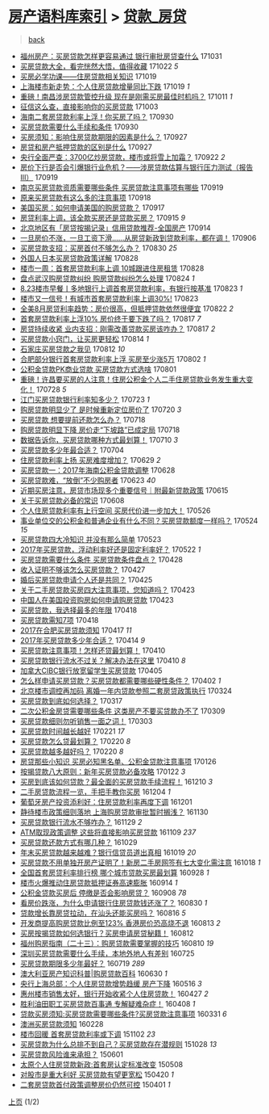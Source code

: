 [房产语料库索引](../../README.md)  > [贷款_房贷](贷款_房贷.md)
====
> [back](../README.md)

- [福州房产：买房贷款怎样更容易通过 银行审批房贷查什么](http://jkwz.applinzi.com/ittc/7030602237607412752.html#%E7%A6%8F%E5%B7%9E%E6%88%BF%E4%BA%A7%EF%BC%9A%E4%B9%B0%E6%88%BF%E8%B4%B7%E6%AC%BE%E6%80%8E%E6%A0%B7%E6%9B%B4%E5%AE%B9%E6%98%93%E9%80%9A%E8%BF%87+%E9%93%B6%E8%A1%8C%E5%AE%A1%E6%89%B9%E6%88%BF%E8%B4%B7%E6%9F%A5%E4%BB%80%E4%B9%88) 171031  
- [买房贷款大全，看完恍然大悟，值得收藏](http://jkwz.applinzi.com/ittc/7027413972012237841.html#%E4%B9%B0%E6%88%BF%E8%B4%B7%E6%AC%BE%E5%A4%A7%E5%85%A8%EF%BC%8C%E7%9C%8B%E5%AE%8C%E6%81%8D%E7%84%B6%E5%A4%A7%E6%82%9F%EF%BC%8C%E5%80%BC%E5%BE%97%E6%94%B6%E8%97%8F) 171022 *5* 
- [买房必学功课——住房贷款相关知识](http://jkwz.applinzi.com/ittc/7026165252553704465.html#%E4%B9%B0%E6%88%BF%E5%BF%85%E5%AD%A6%E5%8A%9F%E8%AF%BE%E2%80%94%E2%80%94%E4%BD%8F%E6%88%BF%E8%B4%B7%E6%AC%BE%E7%9B%B8%E5%85%B3%E7%9F%A5%E8%AF%86) 171019  
- [上海楼市新走势：个人住房贷款增量同比下跌](http://jkwz.applinzi.com/ittc/7026087238046319633.html#%E4%B8%8A%E6%B5%B7%E6%A5%BC%E5%B8%82%E6%96%B0%E8%B5%B0%E5%8A%BF%EF%BC%9A%E4%B8%AA%E4%BA%BA%E4%BD%8F%E6%88%BF%E8%B4%B7%E6%AC%BE%E5%A2%9E%E9%87%8F%E5%90%8C%E6%AF%94%E4%B8%8B%E8%B7%8C) 171019 *1* 
- [重磅！南昌涉房贷款管控升级 现在是刚需买房最佳时机吗？](http://jkwz.applinzi.com/ittc/7023173051762607120.html#%E9%87%8D%E7%A3%85%EF%BC%81%E5%8D%97%E6%98%8C%E6%B6%89%E6%88%BF%E8%B4%B7%E6%AC%BE%E7%AE%A1%E6%8E%A7%E5%8D%87%E7%BA%A7+%E7%8E%B0%E5%9C%A8%E6%98%AF%E5%88%9A%E9%9C%80%E4%B9%B0%E6%88%BF%E6%9C%80%E4%BD%B3%E6%97%B6%E6%9C%BA%E5%90%97%EF%BC%9F) 171011 *1* 
- [征信这么查，直接影响你的买房贷款](http://jkwz.applinzi.com/ittc/7020319706349831184.html#%E5%BE%81%E4%BF%A1%E8%BF%99%E4%B9%88%E6%9F%A5%EF%BC%8C%E7%9B%B4%E6%8E%A5%E5%BD%B1%E5%93%8D%E4%BD%A0%E7%9A%84%E4%B9%B0%E6%88%BF%E8%B4%B7%E6%AC%BE) 171003  
- [海南二套房贷款利率上浮！你买房了吗？](http://jkwz.applinzi.com/ittc/7019213183380882449.html#%E6%B5%B7%E5%8D%97%E4%BA%8C%E5%A5%97%E6%88%BF%E8%B4%B7%E6%AC%BE%E5%88%A9%E7%8E%87%E4%B8%8A%E6%B5%AE%EF%BC%81%E4%BD%A0%E4%B9%B0%E6%88%BF%E4%BA%86%E5%90%97%EF%BC%9F) 170930  
- [买房贷款需要什么手续和条件](http://jkwz.applinzi.com/ittc/7019039359012176913.html#%E4%B9%B0%E6%88%BF%E8%B4%B7%E6%AC%BE%E9%9C%80%E8%A6%81%E4%BB%80%E4%B9%88%E6%89%8B%E7%BB%AD%E5%92%8C%E6%9D%A1%E4%BB%B6) 170930  
- [买房须知：影响住房贷款期限的因素是什么？](http://jkwz.applinzi.com/ittc/7017949034243949585.html#%E4%B9%B0%E6%88%BF%E9%A1%BB%E7%9F%A5%EF%BC%9A%E5%BD%B1%E5%93%8D%E4%BD%8F%E6%88%BF%E8%B4%B7%E6%AC%BE%E6%9C%9F%E9%99%90%E7%9A%84%E5%9B%A0%E7%B4%A0%E6%98%AF%E4%BB%80%E4%B9%88%EF%BC%9F) 170927  
- [房贷和房产抵押贷款的区别是什么](http://jkwz.applinzi.com/ittc/7017943478473065488.html#%E6%88%BF%E8%B4%B7%E5%92%8C%E6%88%BF%E4%BA%A7%E6%8A%B5%E6%8A%BC%E8%B4%B7%E6%AC%BE%E7%9A%84%E5%8C%BA%E5%88%AB%E6%98%AF%E4%BB%80%E4%B9%88) 170927  
- [央行全面严查：3700亿炒房贷款，楼市或将雪上加霜？](http://jkwz.applinzi.com/ittc/7016081625891472401.html#%E5%A4%AE%E8%A1%8C%E5%85%A8%E9%9D%A2%E4%B8%A5%E6%9F%A5%EF%BC%9A3700%E4%BA%BF%E7%82%92%E6%88%BF%E8%B4%B7%E6%AC%BE%EF%BC%8C%E6%A5%BC%E5%B8%82%E6%88%96%E5%B0%86%E9%9B%AA%E4%B8%8A%E5%8A%A0%E9%9C%9C%EF%BC%9F) 170922 *2* 
- [房价下行是否会引爆银行业危机？——涉房贷款估算与银行压力测试（报告III）](http://jkwz.applinzi.com/ittc/7015104263313949712.html#%E6%88%BF%E4%BB%B7%E4%B8%8B%E8%A1%8C%E6%98%AF%E5%90%A6%E4%BC%9A%E5%BC%95%E7%88%86%E9%93%B6%E8%A1%8C%E4%B8%9A%E5%8D%B1%E6%9C%BA%EF%BC%9F%E2%80%94%E2%80%94%E6%B6%89%E6%88%BF%E8%B4%B7%E6%AC%BE%E4%BC%B0%E7%AE%97%E4%B8%8E%E9%93%B6%E8%A1%8C%E5%8E%8B%E5%8A%9B%E6%B5%8B%E8%AF%95%EF%BC%88%E6%8A%A5%E5%91%8AIII%EF%BC%89) 170919  
- [南京买房贷款资质需要哪些条件 买房贷款注意事项有哪些](http://jkwz.applinzi.com/ittc/7015045118133011472.html#%E5%8D%97%E4%BA%AC%E4%B9%B0%E6%88%BF%E8%B4%B7%E6%AC%BE%E8%B5%84%E8%B4%A8%E9%9C%80%E8%A6%81%E5%93%AA%E4%BA%9B%E6%9D%A1%E4%BB%B6+%E4%B9%B0%E6%88%BF%E8%B4%B7%E6%AC%BE%E6%B3%A8%E6%84%8F%E4%BA%8B%E9%A1%B9%E6%9C%89%E5%93%AA%E4%BA%9B) 170919  
- [原来买房贷款有这么多的注意事项](http://jkwz.applinzi.com/ittc/7014790704767960081.html#%E5%8E%9F%E6%9D%A5%E4%B9%B0%E6%88%BF%E8%B4%B7%E6%AC%BE%E6%9C%89%E8%BF%99%E4%B9%88%E5%A4%9A%E7%9A%84%E6%B3%A8%E6%84%8F%E4%BA%8B%E9%A1%B9) 170918  
- [美国买房：如何申请美国的购房贷款？](http://jkwz.applinzi.com/ittc/7014233059128509456.html#%E7%BE%8E%E5%9B%BD%E4%B9%B0%E6%88%BF%EF%BC%9A%E5%A6%82%E4%BD%95%E7%94%B3%E8%AF%B7%E7%BE%8E%E5%9B%BD%E7%9A%84%E8%B4%AD%E6%88%BF%E8%B4%B7%E6%AC%BE%EF%BC%9F) 170917  
- [房贷利率上调，该全款买房还是贷款买房？](http://jkwz.applinzi.com/ittc/7013470789280728080.html#%E6%88%BF%E8%B4%B7%E5%88%A9%E7%8E%87%E4%B8%8A%E8%B0%83%EF%BC%8C%E8%AF%A5%E5%85%A8%E6%AC%BE%E4%B9%B0%E6%88%BF%E8%BF%98%E6%98%AF%E8%B4%B7%E6%AC%BE%E4%B9%B0%E6%88%BF%EF%BC%9F) 170915 *9* 
- [北京地区有「房贷按揭记录」信用贷款推荐-全国房产](http://jkwz.applinzi.com/ittc/7013099057638278161.html#%E5%8C%97%E4%BA%AC%E5%9C%B0%E5%8C%BA%E6%9C%89%E3%80%8C%E6%88%BF%E8%B4%B7%E6%8C%89%E6%8F%AD%E8%AE%B0%E5%BD%95%E3%80%8D%E4%BF%A1%E7%94%A8%E8%B4%B7%E6%AC%BE%E6%8E%A8%E8%8D%90-%E5%85%A8%E5%9B%BD%E6%88%BF%E4%BA%A7) 170914  
- [一旦房价不涨，一旦工资下滑……从房贷新政到贷款利率，都在调！](http://jkwz.applinzi.com/ittc/7010341182637605904.html#%E4%B8%80%E6%97%A6%E6%88%BF%E4%BB%B7%E4%B8%8D%E6%B6%A8%EF%BC%8C%E4%B8%80%E6%97%A6%E5%B7%A5%E8%B5%84%E4%B8%8B%E6%BB%91%E2%80%A6%E2%80%A6%E4%BB%8E%E6%88%BF%E8%B4%B7%E6%96%B0%E6%94%BF%E5%88%B0%E8%B4%B7%E6%AC%BE%E5%88%A9%E7%8E%87%EF%BC%8C%E9%83%BD%E5%9C%A8%E8%B0%83%EF%BC%81) 170906  
- [买房贷款支招：买房首付不够怎么办？](http://jkwz.applinzi.com/ittc/7007561068103336976.html#%E4%B9%B0%E6%88%BF%E8%B4%B7%E6%AC%BE%E6%94%AF%E6%8B%9B%EF%BC%9A%E4%B9%B0%E6%88%BF%E9%A6%96%E4%BB%98%E4%B8%8D%E5%A4%9F%E6%80%8E%E4%B9%88%E5%8A%9E%EF%BC%9F) 170830 *25* 
- [外国人日本买房贷款政策详解](http://jkwz.applinzi.com/ittc/7006843178853073937.html#%E5%A4%96%E5%9B%BD%E4%BA%BA%E6%97%A5%E6%9C%AC%E4%B9%B0%E6%88%BF%E8%B4%B7%E6%AC%BE%E6%94%BF%E7%AD%96%E8%AF%A6%E8%A7%A3) 170828  
- [楼市一周：首套房贷款利率上调 10城跟进住房租赁](http://jkwz.applinzi.com/ittc/7006791008963281937.html#%E6%A5%BC%E5%B8%82%E4%B8%80%E5%91%A8%EF%BC%9A%E9%A6%96%E5%A5%97%E6%88%BF%E8%B4%B7%E6%AC%BE%E5%88%A9%E7%8E%87%E4%B8%8A%E8%B0%83+10%E5%9F%8E%E8%B7%9F%E8%BF%9B%E4%BD%8F%E6%88%BF%E7%A7%9F%E8%B5%81) 170828  
- [盘点武汉购房贷款纠纷 购房贷款纠纷怎么处理](http://jkwz.applinzi.com/ittc/7005292694195405840.html#%E7%9B%98%E7%82%B9%E6%AD%A6%E6%B1%89%E8%B4%AD%E6%88%BF%E8%B4%B7%E6%AC%BE%E7%BA%A0%E7%BA%B7+%E8%B4%AD%E6%88%BF%E8%B4%B7%E6%AC%BE%E7%BA%A0%E7%BA%B7%E6%80%8E%E4%B9%88%E5%A4%84%E7%90%86) 170824 *1* 
- [8.23楼市早餐丨多地银行上调首套房贷款利率，有银行按基准](http://jkwz.applinzi.com/ittc/7004930253418660881.html#8.23%E6%A5%BC%E5%B8%82%E6%97%A9%E9%A4%90%E4%B8%A8%E5%A4%9A%E5%9C%B0%E9%93%B6%E8%A1%8C%E4%B8%8A%E8%B0%83%E9%A6%96%E5%A5%97%E6%88%BF%E8%B4%B7%E6%AC%BE%E5%88%A9%E7%8E%87%EF%BC%8C%E6%9C%89%E9%93%B6%E8%A1%8C%E6%8C%89%E5%9F%BA%E5%87%86) 170823 *1* 
- [楼市又一信号！有城市首套房贷款利率上调30%!](http://jkwz.applinzi.com/ittc/7004923505035183120.html#%E6%A5%BC%E5%B8%82%E5%8F%88%E4%B8%80%E4%BF%A1%E5%8F%B7%EF%BC%81%E6%9C%89%E5%9F%8E%E5%B8%82%E9%A6%96%E5%A5%97%E6%88%BF%E8%B4%B7%E6%AC%BE%E5%88%A9%E7%8E%87%E4%B8%8A%E8%B0%8330%25%21) 170823  
- [全美8月房贷利率趋势：房价很高，但抵押贷款依然很便宜](http://jkwz.applinzi.com/ittc/7004643743070946320.html#%E5%85%A8%E7%BE%8E8%E6%9C%88%E6%88%BF%E8%B4%B7%E5%88%A9%E7%8E%87%E8%B6%8B%E5%8A%BF%EF%BC%9A%E6%88%BF%E4%BB%B7%E5%BE%88%E9%AB%98%EF%BC%8C%E4%BD%86%E6%8A%B5%E6%8A%BC%E8%B4%B7%E6%AC%BE%E4%BE%9D%E7%84%B6%E5%BE%88%E4%BE%BF%E5%AE%9C) 170822 *2* 
- [首套房贷款利率上浮10% 房价终于要下跌了吗？](http://jkwz.applinzi.com/ittc/7002774078560404496.html#%E9%A6%96%E5%A5%97%E6%88%BF%E8%B4%B7%E6%AC%BE%E5%88%A9%E7%8E%87%E4%B8%8A%E6%B5%AE10%25+%E6%88%BF%E4%BB%B7%E7%BB%88%E4%BA%8E%E8%A6%81%E4%B8%8B%E8%B7%8C%E4%BA%86%E5%90%97%EF%BC%9F) 170817 *7* 
- [房贷持续收紧 业内支招：刚需改善贷款买房该咋办？](http://jkwz.applinzi.com/ittc/7002718482393990161.html#%E6%88%BF%E8%B4%B7%E6%8C%81%E7%BB%AD%E6%94%B6%E7%B4%A7+%E4%B8%9A%E5%86%85%E6%94%AF%E6%8B%9B%EF%BC%9A%E5%88%9A%E9%9C%80%E6%94%B9%E5%96%84%E8%B4%B7%E6%AC%BE%E4%B9%B0%E6%88%BF%E8%AF%A5%E5%92%8B%E5%8A%9E%EF%BC%9F) 170817 *2* 
- [买房贷款小窍门，让买房更轻松](http://jkwz.applinzi.com/ittc/7001588569884591121.html#%E4%B9%B0%E6%88%BF%E8%B4%B7%E6%AC%BE%E5%B0%8F%E7%AA%8D%E9%97%A8%EF%BC%8C%E8%AE%A9%E4%B9%B0%E6%88%BF%E6%9B%B4%E8%BD%BB%E6%9D%BE) 170814 *1* 
- [石家庄买房贷款之我见](http://jkwz.applinzi.com/ittc/7000579756599542801.html#%E7%9F%B3%E5%AE%B6%E5%BA%84%E4%B9%B0%E6%88%BF%E8%B4%B7%E6%AC%BE%E4%B9%8B%E6%88%91%E8%A7%81) 170812 *10* 
- [合肥部分银行首套房贷款利率上浮 买房至少涨5万](http://jkwz.applinzi.com/ittc/6997135180488508433.html#%E5%90%88%E8%82%A5%E9%83%A8%E5%88%86%E9%93%B6%E8%A1%8C%E9%A6%96%E5%A5%97%E6%88%BF%E8%B4%B7%E6%AC%BE%E5%88%A9%E7%8E%87%E4%B8%8A%E6%B5%AE+%E4%B9%B0%E6%88%BF%E8%87%B3%E5%B0%91%E6%B6%A85%E4%B8%87) 170802 *1* 
- [公积金贷款PK商业贷款 买房贷款方式选啥](http://jkwz.applinzi.com/ittc/6996793533338747920.html#%E5%85%AC%E7%A7%AF%E9%87%91%E8%B4%B7%E6%AC%BEPK%E5%95%86%E4%B8%9A%E8%B4%B7%E6%AC%BE+%E4%B9%B0%E6%88%BF%E8%B4%B7%E6%AC%BE%E6%96%B9%E5%BC%8F%E9%80%89%E5%95%A5) 170801  
- [重磅！许昌要买房的人注意！住房公积金个人二手住房贷款业务发生重大变化！](http://jkwz.applinzi.com/ittc/6995406803255690256.html#%E9%87%8D%E7%A3%85%EF%BC%81%E8%AE%B8%E6%98%8C%E8%A6%81%E4%B9%B0%E6%88%BF%E7%9A%84%E4%BA%BA%E6%B3%A8%E6%84%8F%EF%BC%81%E4%BD%8F%E6%88%BF%E5%85%AC%E7%A7%AF%E9%87%91%E4%B8%AA%E4%BA%BA%E4%BA%8C%E6%89%8B%E4%BD%8F%E6%88%BF%E8%B4%B7%E6%AC%BE%E4%B8%9A%E5%8A%A1%E5%8F%91%E7%94%9F%E9%87%8D%E5%A4%A7%E5%8F%98%E5%8C%96%EF%BC%81) 170728 *5* 
- [江门买房贷款银行利率知多少？](http://jkwz.applinzi.com/ittc/6993284313955959825.html#%E6%B1%9F%E9%97%A8%E4%B9%B0%E6%88%BF%E8%B4%B7%E6%AC%BE%E9%93%B6%E8%A1%8C%E5%88%A9%E7%8E%87%E7%9F%A5%E5%A4%9A%E5%B0%91%EF%BC%9F) 170723 *1* 
- [购房贷款明显少了 是时候重新定位房价了](http://jkwz.applinzi.com/ittc/6992318789830837264.html#%E8%B4%AD%E6%88%BF%E8%B4%B7%E6%AC%BE%E6%98%8E%E6%98%BE%E5%B0%91%E4%BA%86+%E6%98%AF%E6%97%B6%E5%80%99%E9%87%8D%E6%96%B0%E5%AE%9A%E4%BD%8D%E6%88%BF%E4%BB%B7%E4%BA%86) 170720 *3* 
- [买房贷款 想要提前还款怎么办？](http://jkwz.applinzi.com/ittc/6991645765246911504.html#%E4%B9%B0%E6%88%BF%E8%B4%B7%E6%AC%BE+%E6%83%B3%E8%A6%81%E6%8F%90%E5%89%8D%E8%BF%98%E6%AC%BE%E6%80%8E%E4%B9%88%E5%8A%9E%EF%BC%9F) 170718  
- [购房贷款明显下降 房价走“下坡路”已成定局](http://jkwz.applinzi.com/ittc/6991560765780526097.html#%E8%B4%AD%E6%88%BF%E8%B4%B7%E6%AC%BE%E6%98%8E%E6%98%BE%E4%B8%8B%E9%99%8D+%E6%88%BF%E4%BB%B7%E8%B5%B0%E2%80%9C%E4%B8%8B%E5%9D%A1%E8%B7%AF%E2%80%9D%E5%B7%B2%E6%88%90%E5%AE%9A%E5%B1%80) 170718  
- [数据告诉你，买房贷款哪种方式最划算！](http://jkwz.applinzi.com/ittc/6988724677491819525.html#%E6%95%B0%E6%8D%AE%E5%91%8A%E8%AF%89%E4%BD%A0%EF%BC%8C%E4%B9%B0%E6%88%BF%E8%B4%B7%E6%AC%BE%E5%93%AA%E7%A7%8D%E6%96%B9%E5%BC%8F%E6%9C%80%E5%88%92%E7%AE%97%EF%BC%81) 170710 *3* 
- [买房贷款多少年最合适？](http://jkwz.applinzi.com/ittc/6986226058897392644.html#%E4%B9%B0%E6%88%BF%E8%B4%B7%E6%AC%BE%E5%A4%9A%E5%B0%91%E5%B9%B4%E6%9C%80%E5%90%88%E9%80%82%EF%BC%9F) 170704  
- [住房贷款利率上扬 买房难度增加？](http://jkwz.applinzi.com/ittc/6984550692675912709.html#%E4%BD%8F%E6%88%BF%E8%B4%B7%E6%AC%BE%E5%88%A9%E7%8E%87%E4%B8%8A%E6%89%AC+%E4%B9%B0%E6%88%BF%E9%9A%BE%E5%BA%A6%E5%A2%9E%E5%8A%A0%EF%BC%9F) 170629 *2* 
- [买房贷款一：2017年海南公积金贷款调整](http://jkwz.applinzi.com/ittc/6984252789851948037.html#%E4%B9%B0%E6%88%BF%E8%B4%B7%E6%AC%BE%E4%B8%80%EF%BC%9A2017%E5%B9%B4%E6%B5%B7%E5%8D%97%E5%85%AC%E7%A7%AF%E9%87%91%E8%B4%B7%E6%AC%BE%E8%B0%83%E6%95%B4) 170628  
- [买房贷款难，“放倒”不少购房者](http://jkwz.applinzi.com/ittc/6982380100329669636.html#%E4%B9%B0%E6%88%BF%E8%B4%B7%E6%AC%BE%E9%9A%BE%EF%BC%8C%E2%80%9C%E6%94%BE%E5%80%92%E2%80%9D%E4%B8%8D%E5%B0%91%E8%B4%AD%E6%88%BF%E8%80%85) 170623 *40* 
- [近期买房注意，房贷市场现多个重要信号｜附最新贷款政策](http://jkwz.applinzi.com/ittc/6979386512616457220.html#%E8%BF%91%E6%9C%9F%E4%B9%B0%E6%88%BF%E6%B3%A8%E6%84%8F%EF%BC%8C%E6%88%BF%E8%B4%B7%E5%B8%82%E5%9C%BA%E7%8E%B0%E5%A4%9A%E4%B8%AA%E9%87%8D%E8%A6%81%E4%BF%A1%E5%8F%B7%EF%BD%9C%E9%99%84%E6%9C%80%E6%96%B0%E8%B4%B7%E6%AC%BE%E6%94%BF%E7%AD%96) 170615  
- [关于买房贷款必备的常识](http://jkwz.applinzi.com/ittc/6976850830492697605.html#%E5%85%B3%E4%BA%8E%E4%B9%B0%E6%88%BF%E8%B4%B7%E6%AC%BE%E5%BF%85%E5%A4%87%E7%9A%84%E5%B8%B8%E8%AF%86) 170608  
- [个人住房贷款利率有上行空间 买房代价进一步加大！](http://jkwz.applinzi.com/ittc/6971922675889865732.html#%E4%B8%AA%E4%BA%BA%E4%BD%8F%E6%88%BF%E8%B4%B7%E6%AC%BE%E5%88%A9%E7%8E%87%E6%9C%89%E4%B8%8A%E8%A1%8C%E7%A9%BA%E9%97%B4+%E4%B9%B0%E6%88%BF%E4%BB%A3%E4%BB%B7%E8%BF%9B%E4%B8%80%E6%AD%A5%E5%8A%A0%E5%A4%A7%EF%BC%81) 170526  
- [事业单位交的公积金和普通企业有什么不同？买房贷款额度一样吗？](http://jkwz.applinzi.com/ittc/6971246705755292676.html#%E4%BA%8B%E4%B8%9A%E5%8D%95%E4%BD%8D%E4%BA%A4%E7%9A%84%E5%85%AC%E7%A7%AF%E9%87%91%E5%92%8C%E6%99%AE%E9%80%9A%E4%BC%81%E4%B8%9A%E6%9C%89%E4%BB%80%E4%B9%88%E4%B8%8D%E5%90%8C%EF%BC%9F%E4%B9%B0%E6%88%BF%E8%B4%B7%E6%AC%BE%E9%A2%9D%E5%BA%A6%E4%B8%80%E6%A0%B7%E5%90%97%EF%BC%9F) 170524 *15* 
- [买房贷款四大冷知识 并没有那么简单](http://jkwz.applinzi.com/ittc/6970849710368621573.html#%E4%B9%B0%E6%88%BF%E8%B4%B7%E6%AC%BE%E5%9B%9B%E5%A4%A7%E5%86%B7%E7%9F%A5%E8%AF%86+%E5%B9%B6%E6%B2%A1%E6%9C%89%E9%82%A3%E4%B9%88%E7%AE%80%E5%8D%95) 170523  
- [2017年买房贷款，浮动利率好还是固定利率好？](http://jkwz.applinzi.com/ittc/6970419844959699972.html#2017%E5%B9%B4%E4%B9%B0%E6%88%BF%E8%B4%B7%E6%AC%BE%EF%BC%8C%E6%B5%AE%E5%8A%A8%E5%88%A9%E7%8E%87%E5%A5%BD%E8%BF%98%E6%98%AF%E5%9B%BA%E5%AE%9A%E5%88%A9%E7%8E%87%E5%A5%BD%EF%BC%9F) 170522 *1* 
- [买房贷款需要什么条件 买房贷款条件盘点？](http://jkwz.applinzi.com/ittc/6961599993134711812.html#%E4%B9%B0%E6%88%BF%E8%B4%B7%E6%AC%BE%E9%9C%80%E8%A6%81%E4%BB%80%E4%B9%88%E6%9D%A1%E4%BB%B6+%E4%B9%B0%E6%88%BF%E8%B4%B7%E6%AC%BE%E6%9D%A1%E4%BB%B6%E7%9B%98%E7%82%B9%EF%BC%9F) 170428  
- [收入证明不够该怎么买房贷款？](http://jkwz.applinzi.com/ittc/6961233454313243652.html#%E6%94%B6%E5%85%A5%E8%AF%81%E6%98%8E%E4%B8%8D%E5%A4%9F%E8%AF%A5%E6%80%8E%E4%B9%88%E4%B9%B0%E6%88%BF%E8%B4%B7%E6%AC%BE%EF%BC%9F) 170427  
- [婚后买房贷款申请个人还是共同？](http://jkwz.applinzi.com/ittc/6960509284155655172.html#%E5%A9%9A%E5%90%8E%E4%B9%B0%E6%88%BF%E8%B4%B7%E6%AC%BE%E7%94%B3%E8%AF%B7%E4%B8%AA%E4%BA%BA%E8%BF%98%E6%98%AF%E5%85%B1%E5%90%8C%EF%BC%9F) 170425  
- [关于二手房贷款买房四大注意事项，您知道吗？](http://jkwz.applinzi.com/ittc/6959117850122912773.html#%E5%85%B3%E4%BA%8E%E4%BA%8C%E6%89%8B%E6%88%BF%E8%B4%B7%E6%AC%BE%E4%B9%B0%E6%88%BF%E5%9B%9B%E5%A4%A7%E6%B3%A8%E6%84%8F%E4%BA%8B%E9%A1%B9%EF%BC%8C%E6%82%A8%E7%9F%A5%E9%81%93%E5%90%97%EF%BC%9F) 170423  
- [中国人在美国投资购房如何申请购房贷款](http://jkwz.applinzi.com/ittc/6959596730021577733.html#%E4%B8%AD%E5%9B%BD%E4%BA%BA%E5%9C%A8%E7%BE%8E%E5%9B%BD%E6%8A%95%E8%B5%84%E8%B4%AD%E6%88%BF%E5%A6%82%E4%BD%95%E7%94%B3%E8%AF%B7%E8%B4%AD%E6%88%BF%E8%B4%B7%E6%AC%BE) 170423  
- [买房贷款，我选择最多的年限](http://jkwz.applinzi.com/ittc/6957980768801391621.html#%E4%B9%B0%E6%88%BF%E8%B4%B7%E6%AC%BE%EF%BC%8C%E6%88%91%E9%80%89%E6%8B%A9%E6%9C%80%E5%A4%9A%E7%9A%84%E5%B9%B4%E9%99%90) 170418  
- [买房贷款需知7项](http://jkwz.applinzi.com/ittc/6957803252694385669.html#%E4%B9%B0%E6%88%BF%E8%B4%B7%E6%AC%BE%E9%9C%80%E7%9F%A57%E9%A1%B9) 170418  
- [2017在合肥买房贷款须知](http://jkwz.applinzi.com/ittc/6957512193422656517.html#2017%E5%9C%A8%E5%90%88%E8%82%A5%E4%B9%B0%E6%88%BF%E8%B4%B7%E6%AC%BE%E9%A1%BB%E7%9F%A5) 170417 *11* 
- [2017年买房贷款多少年合适？](http://jkwz.applinzi.com/ittc/6956452376620827652.html#2017%E5%B9%B4%E4%B9%B0%E6%88%BF%E8%B4%B7%E6%AC%BE%E5%A4%9A%E5%B0%91%E5%B9%B4%E5%90%88%E9%80%82%EF%BC%9F) 170414 *9* 
- [买房贷款注意事项！怎样还贷最划算！](http://jkwz.applinzi.com/ittc/6954945575475741701.html#%E4%B9%B0%E6%88%BF%E8%B4%B7%E6%AC%BE%E6%B3%A8%E6%84%8F%E4%BA%8B%E9%A1%B9%EF%BC%81%E6%80%8E%E6%A0%B7%E8%BF%98%E8%B4%B7%E6%9C%80%E5%88%92%E7%AE%97%EF%BC%81) 170410  
- [买房贷款银行流水不过关？解决办法在这里](http://jkwz.applinzi.com/ittc/6954843259250672644.html#%E4%B9%B0%E6%88%BF%E8%B4%B7%E6%AC%BE%E9%93%B6%E8%A1%8C%E6%B5%81%E6%B0%B4%E4%B8%8D%E8%BF%87%E5%85%B3%EF%BC%9F%E8%A7%A3%E5%86%B3%E5%8A%9E%E6%B3%95%E5%9C%A8%E8%BF%99%E9%87%8C) 170410 *8* 
- [加拿大CIBC银行放宽留学生买房贷款](http://jkwz.applinzi.com/ittc/6952906071776691205.html#%E5%8A%A0%E6%8B%BF%E5%A4%A7CIBC%E9%93%B6%E8%A1%8C%E6%94%BE%E5%AE%BD%E7%95%99%E5%AD%A6%E7%94%9F%E4%B9%B0%E6%88%BF%E8%B4%B7%E6%AC%BE) 170405  
- [怎么样申请买房贷款？买房贷款都需要哪些硬性条件？](http://jkwz.applinzi.com/ittc/6952012708835755012.html#%E6%80%8E%E4%B9%88%E6%A0%B7%E7%94%B3%E8%AF%B7%E4%B9%B0%E6%88%BF%E8%B4%B7%E6%AC%BE%EF%BC%9F%E4%B9%B0%E6%88%BF%E8%B4%B7%E6%AC%BE%E9%83%BD%E9%9C%80%E8%A6%81%E5%93%AA%E4%BA%9B%E7%A1%AC%E6%80%A7%E6%9D%A1%E4%BB%B6%EF%BC%9F) 170402 *1* 
- [北京楼市调控再加码 离婚一年内贷款参照二套房贷政策执行](http://jkwz.applinzi.com/ittc/6948524605827449860.html#%E5%8C%97%E4%BA%AC%E6%A5%BC%E5%B8%82%E8%B0%83%E6%8E%A7%E5%86%8D%E5%8A%A0%E7%A0%81+%E7%A6%BB%E5%A9%9A%E4%B8%80%E5%B9%B4%E5%86%85%E8%B4%B7%E6%AC%BE%E5%8F%82%E7%85%A7%E4%BA%8C%E5%A5%97%E6%88%BF%E8%B4%B7%E6%94%BF%E7%AD%96%E6%89%A7%E8%A1%8C) 170324  
- [买房贷款到底如何选择？](http://jkwz.applinzi.com/ittc/6945921620861518852.html#%E4%B9%B0%E6%88%BF%E8%B4%B7%E6%AC%BE%E5%88%B0%E5%BA%95%E5%A6%82%E4%BD%95%E9%80%89%E6%8B%A9%EF%BC%9F) 170317  
- [二次公积金房贷需要哪些条件 这类房产不要买贷款办不了](http://jkwz.applinzi.com/ittc/6943075885505840132.html#%E4%BA%8C%E6%AC%A1%E5%85%AC%E7%A7%AF%E9%87%91%E6%88%BF%E8%B4%B7%E9%9C%80%E8%A6%81%E5%93%AA%E4%BA%9B%E6%9D%A1%E4%BB%B6+%E8%BF%99%E7%B1%BB%E6%88%BF%E4%BA%A7%E4%B8%8D%E8%A6%81%E4%B9%B0%E8%B4%B7%E6%AC%BE%E5%8A%9E%E4%B8%8D%E4%BA%86) 170309  
- [买房贷款细则勿听销售一面之词！](http://jkwz.applinzi.com/ittc/6940823052299535365.html#%E4%B9%B0%E6%88%BF%E8%B4%B7%E6%AC%BE%E7%BB%86%E5%88%99%E5%8B%BF%E5%90%AC%E9%94%80%E5%94%AE%E4%B8%80%E9%9D%A2%E4%B9%8B%E8%AF%8D%EF%BC%81) 170303  
- [买房贷款时间越长越好](http://jkwz.applinzi.com/ittc/6937192007939392517.html#%E4%B9%B0%E6%88%BF%E8%B4%B7%E6%AC%BE%E6%97%B6%E9%97%B4%E8%B6%8A%E9%95%BF%E8%B6%8A%E5%A5%BD) 170221 *17* 
- [买房贷款怎么贷最划算？](http://jkwz.applinzi.com/ittc/6936817470521476101.html#%E4%B9%B0%E6%88%BF%E8%B4%B7%E6%AC%BE%E6%80%8E%E4%B9%88%E8%B4%B7%E6%9C%80%E5%88%92%E7%AE%97%EF%BC%9F) 170220 *8* 
- [买房贷款越多越好吗？](http://jkwz.applinzi.com/ittc/6936816165518312453.html#%E4%B9%B0%E6%88%BF%E8%B4%B7%E6%AC%BE%E8%B6%8A%E5%A4%9A%E8%B6%8A%E5%A5%BD%E5%90%97%EF%BC%9F) 170220 *8* 
- [房贷那些小知识 买房必知黑名单、公积金贷款注意事项](http://jkwz.applinzi.com/ittc/6924906848250758148.html#%E6%88%BF%E8%B4%B7%E9%82%A3%E4%BA%9B%E5%B0%8F%E7%9F%A5%E8%AF%86+%E4%B9%B0%E6%88%BF%E5%BF%85%E7%9F%A5%E9%BB%91%E5%90%8D%E5%8D%95%E3%80%81%E5%85%AC%E7%A7%AF%E9%87%91%E8%B4%B7%E6%AC%BE%E6%B3%A8%E6%84%8F%E4%BA%8B%E9%A1%B9) 170126  
- [按揭贷款八大原则：新年买房贷款必备攻略](http://jkwz.applinzi.com/ittc/6925994201828557828.html#%E6%8C%89%E6%8F%AD%E8%B4%B7%E6%AC%BE%E5%85%AB%E5%A4%A7%E5%8E%9F%E5%88%99%EF%BC%9A%E6%96%B0%E5%B9%B4%E4%B9%B0%E6%88%BF%E8%B4%B7%E6%AC%BE%E5%BF%85%E5%A4%87%E6%94%BB%E7%95%A5) 170122 *3* 
- [买房到底该如何贷款？最全面的买房贷款手续流程！](http://jkwz.applinzi.com/ittc/6910042132135281668.html#%E4%B9%B0%E6%88%BF%E5%88%B0%E5%BA%95%E8%AF%A5%E5%A6%82%E4%BD%95%E8%B4%B7%E6%AC%BE%EF%BC%9F%E6%9C%80%E5%85%A8%E9%9D%A2%E7%9A%84%E4%B9%B0%E6%88%BF%E8%B4%B7%E6%AC%BE%E6%89%8B%E7%BB%AD%E6%B5%81%E7%A8%8B%EF%BC%81) 161210 *3* 
- [二手房贷款流程一览，手把手教你买房](http://jkwz.applinzi.com/ittc/6907709030029329412.html#%E4%BA%8C%E6%89%8B%E6%88%BF%E8%B4%B7%E6%AC%BE%E6%B5%81%E7%A8%8B%E4%B8%80%E8%A7%88%EF%BC%8C%E6%89%8B%E6%8A%8A%E6%89%8B%E6%95%99%E4%BD%A0%E4%B9%B0%E6%88%BF) 161204 *1* 
- [葡萄牙房产投资添利好：住房贷款利率再度下调](http://jkwz.applinzi.com/ittc/6906710515161498628.html#%E8%91%A1%E8%90%84%E7%89%99%E6%88%BF%E4%BA%A7%E6%8A%95%E8%B5%84%E6%B7%BB%E5%88%A9%E5%A5%BD%EF%BC%9A%E4%BD%8F%E6%88%BF%E8%B4%B7%E6%AC%BE%E5%88%A9%E7%8E%87%E5%86%8D%E5%BA%A6%E4%B8%8B%E8%B0%83) 161201  
- [静待楼市政策细则落地 上海购房贷款审批暂时搁浅？](http://jkwz.applinzi.com/ittc/6906428055081190405.html#%E9%9D%99%E5%BE%85%E6%A5%BC%E5%B8%82%E6%94%BF%E7%AD%96%E7%BB%86%E5%88%99%E8%90%BD%E5%9C%B0+%E4%B8%8A%E6%B5%B7%E8%B4%AD%E6%88%BF%E8%B4%B7%E6%AC%BE%E5%AE%A1%E6%89%B9%E6%9A%82%E6%97%B6%E6%90%81%E6%B5%85%EF%BC%9F) 161130  
- [买房贷款银行流水不够咋办？](http://jkwz.applinzi.com/ittc/6905935461842682885.html#%E4%B9%B0%E6%88%BF%E8%B4%B7%E6%AC%BE%E9%93%B6%E8%A1%8C%E6%B5%81%E6%B0%B4%E4%B8%8D%E5%A4%9F%E5%92%8B%E5%8A%9E%EF%BC%9F) 161129 *2* 
- [ATM取现政策调整 这些将直接影响买房贷款](http://jkwz.applinzi.com/ittc/6898517603680519173.html#ATM%E5%8F%96%E7%8E%B0%E6%94%BF%E7%AD%96%E8%B0%83%E6%95%B4+%E8%BF%99%E4%BA%9B%E5%B0%86%E7%9B%B4%E6%8E%A5%E5%BD%B1%E5%93%8D%E4%B9%B0%E6%88%BF%E8%B4%B7%E6%AC%BE) 161109 *237* 
- [买房贷款还款方式有哪几种？](http://jkwz.applinzi.com/ittc/6894372141281051653.html#%E4%B9%B0%E6%88%BF%E8%B4%B7%E6%AC%BE%E8%BF%98%E6%AC%BE%E6%96%B9%E5%BC%8F%E6%9C%89%E5%93%AA%E5%87%A0%E7%A7%8D%EF%BC%9F) 161029  
- [年末买房贷款越来越难？银行信贷员道出真相](http://jkwz.applinzi.com/ittc/6890758586677855236.html#%E5%B9%B4%E6%9C%AB%E4%B9%B0%E6%88%BF%E8%B4%B7%E6%AC%BE%E8%B6%8A%E6%9D%A5%E8%B6%8A%E9%9A%BE%EF%BC%9F%E9%93%B6%E8%A1%8C%E4%BF%A1%E8%B4%B7%E5%91%98%E9%81%93%E5%87%BA%E7%9C%9F%E7%9B%B8) 161019 *20* 
- [买房贷款不用单独开房产证明了！新房二手房网签有七大变化需注意](http://jkwz.applinzi.com/ittc/6890239289912198149.html#%E4%B9%B0%E6%88%BF%E8%B4%B7%E6%AC%BE%E4%B8%8D%E7%94%A8%E5%8D%95%E7%8B%AC%E5%BC%80%E6%88%BF%E4%BA%A7%E8%AF%81%E6%98%8E%E4%BA%86%EF%BC%81%E6%96%B0%E6%88%BF%E4%BA%8C%E6%89%8B%E6%88%BF%E7%BD%91%E7%AD%BE%E6%9C%89%E4%B8%83%E5%A4%A7%E5%8F%98%E5%8C%96%E9%9C%80%E6%B3%A8%E6%84%8F) 161018 *1* 
- [全国首套房贷利率排行榜 哪个城市贷款买房最划算](http://jkwz.applinzi.com/ittc/6882987982188971013.html#%E5%85%A8%E5%9B%BD%E9%A6%96%E5%A5%97%E6%88%BF%E8%B4%B7%E5%88%A9%E7%8E%87%E6%8E%92%E8%A1%8C%E6%A6%9C+%E5%93%AA%E4%B8%AA%E5%9F%8E%E5%B8%82%E8%B4%B7%E6%AC%BE%E4%B9%B0%E6%88%BF%E6%9C%80%E5%88%92%E7%AE%97) 160928 *1* 
- [楼市火爆推动住房贷款抵押证券高速膨胀](http://jkwz.applinzi.com/ittc/6877663810671870980.html#%E6%A5%BC%E5%B8%82%E7%81%AB%E7%88%86%E6%8E%A8%E5%8A%A8%E4%BD%8F%E6%88%BF%E8%B4%B7%E6%AC%BE%E6%8A%B5%E6%8A%BC%E8%AF%81%E5%88%B8%E9%AB%98%E9%80%9F%E8%86%A8%E8%83%80) 160914 *1* 
- [公积金贷款买房后 停缴是否会影响房贷？](http://jkwz.applinzi.com/ittc/6875422929675879429.html#%E5%85%AC%E7%A7%AF%E9%87%91%E8%B4%B7%E6%AC%BE%E4%B9%B0%E6%88%BF%E5%90%8E+%E5%81%9C%E7%BC%B4%E6%98%AF%E5%90%A6%E4%BC%9A%E5%BD%B1%E5%93%8D%E6%88%BF%E8%B4%B7%EF%BC%9F) 160908 *78* 
- [看房价跌涨，为什么申请银行住房贷款钱还涨了？](http://jkwz.applinzi.com/ittc/6872098277935301636.html#%E7%9C%8B%E6%88%BF%E4%BB%B7%E8%B7%8C%E6%B6%A8%EF%BC%8C%E4%B8%BA%E4%BB%80%E4%B9%88%E7%94%B3%E8%AF%B7%E9%93%B6%E8%A1%8C%E4%BD%8F%E6%88%BF%E8%B4%B7%E6%AC%BE%E9%92%B1%E8%BF%98%E6%B6%A8%E4%BA%86%EF%BC%9F) 160830 *1* 
- [贷款增长靠房贷拉动，在汕头还能买房吗？](http://jkwz.applinzi.com/ittc/6866883134720836613.html#%E8%B4%B7%E6%AC%BE%E5%A2%9E%E9%95%BF%E9%9D%A0%E6%88%BF%E8%B4%B7%E6%8B%89%E5%8A%A8%EF%BC%8C%E5%9C%A8%E6%B1%95%E5%A4%B4%E8%BF%98%E8%83%BD%E4%B9%B0%E6%88%BF%E5%90%97%EF%BC%9F) 160816 *5* 
- [开发商提高购房贷款比例至123% 香港房价恐高烧不退](http://jkwz.applinzi.com/ittc/6865815354965754885.html#%E5%BC%80%E5%8F%91%E5%95%86%E6%8F%90%E9%AB%98%E8%B4%AD%E6%88%BF%E8%B4%B7%E6%AC%BE%E6%AF%94%E4%BE%8B%E8%87%B3123%25+%E9%A6%99%E6%B8%AF%E6%88%BF%E4%BB%B7%E6%81%90%E9%AB%98%E7%83%A7%E4%B8%8D%E9%80%80) 160813 *2* 
- [买房按揭贷款如何选银行？买房申请房贷秘籍！](http://jkwz.applinzi.com/ittc/6865400646303482885.html#%E4%B9%B0%E6%88%BF%E6%8C%89%E6%8F%AD%E8%B4%B7%E6%AC%BE%E5%A6%82%E4%BD%95%E9%80%89%E9%93%B6%E8%A1%8C%EF%BC%9F%E4%B9%B0%E6%88%BF%E7%94%B3%E8%AF%B7%E6%88%BF%E8%B4%B7%E7%A7%98%E7%B1%8D%EF%BC%81) 160812  
- [福州购房指南（二十三）：购房贷款需要掌握的技巧](http://jkwz.applinzi.com/ittc/6864675318404744196.html#%E7%A6%8F%E5%B7%9E%E8%B4%AD%E6%88%BF%E6%8C%87%E5%8D%97%EF%BC%88%E4%BA%8C%E5%8D%81%E4%B8%89%EF%BC%89%EF%BC%9A%E8%B4%AD%E6%88%BF%E8%B4%B7%E6%AC%BE%E9%9C%80%E8%A6%81%E6%8E%8C%E6%8F%A1%E7%9A%84%E6%8A%80%E5%B7%A7) 160810 *19* 
- [深圳买房贷款需要什么手续，本地外地人有差别](http://jkwz.applinzi.com/ittc/6858832839679935492.html#%E6%B7%B1%E5%9C%B3%E4%B9%B0%E6%88%BF%E8%B4%B7%E6%AC%BE%E9%9C%80%E8%A6%81%E4%BB%80%E4%B9%88%E6%89%8B%E7%BB%AD%EF%BC%8C%E6%9C%AC%E5%9C%B0%E5%A4%96%E5%9C%B0%E4%BA%BA%E6%9C%89%E5%B7%AE%E5%88%AB) 160725  
- [买房贷款期限多少年最好？](http://jkwz.applinzi.com/ittc/6856517894682444804.html#%E4%B9%B0%E6%88%BF%E8%B4%B7%E6%AC%BE%E6%9C%9F%E9%99%90%E5%A4%9A%E5%B0%91%E5%B9%B4%E6%9C%80%E5%A5%BD%EF%BC%9F) 160719 *289* 
- [澳大利亚房产知识科普|购房贷款百科](http://jkwz.applinzi.com/ittc/6849509176916837381.html#%E6%BE%B3%E5%A4%A7%E5%88%A9%E4%BA%9A%E6%88%BF%E4%BA%A7%E7%9F%A5%E8%AF%86%E7%A7%91%E6%99%AE%7C%E8%B4%AD%E6%88%BF%E8%B4%B7%E6%AC%BE%E7%99%BE%E7%A7%91) 160630 *1* 
- [央行上海总部：个人住房贷款增势趋缓 房产下降](http://jkwz.applinzi.com/ittc/6832859372472239109.html#%E5%A4%AE%E8%A1%8C%E4%B8%8A%E6%B5%B7%E6%80%BB%E9%83%A8%EF%BC%9A%E4%B8%AA%E4%BA%BA%E4%BD%8F%E6%88%BF%E8%B4%B7%E6%AC%BE%E5%A2%9E%E5%8A%BF%E8%B6%8B%E7%BC%93+%E6%88%BF%E4%BA%A7%E4%B8%8B%E9%99%8D) 160516 *3* 
- [惠州楼市销售太好，银行开始收紧个人住房贷款！](http://jkwz.applinzi.com/ittc/6825800812957533188.html#%E6%83%A0%E5%B7%9E%E6%A5%BC%E5%B8%82%E9%94%80%E5%94%AE%E5%A4%AA%E5%A5%BD%EF%BC%8C%E9%93%B6%E8%A1%8C%E5%BC%80%E5%A7%8B%E6%94%B6%E7%B4%A7%E4%B8%AA%E4%BA%BA%E4%BD%8F%E6%88%BF%E8%B4%B7%E6%AC%BE%EF%BC%81) 160427 *2* 
- [胜利油田职工买房贷款百事通 专解疑难杂症！](http://jkwz.applinzi.com/ittc/6818704012295537668.html#%E8%83%9C%E5%88%A9%E6%B2%B9%E7%94%B0%E8%81%8C%E5%B7%A5%E4%B9%B0%E6%88%BF%E8%B4%B7%E6%AC%BE%E7%99%BE%E4%BA%8B%E9%80%9A+%E4%B8%93%E8%A7%A3%E7%96%91%E9%9A%BE%E6%9D%82%E7%97%87%EF%BC%81) 160408 *1* 
- [贷款买房须知:买房贷款需要哪些条件?买房贷款注意事项](http://jkwz.applinzi.com/ittc/6815657622757704709.html#%E8%B4%B7%E6%AC%BE%E4%B9%B0%E6%88%BF%E9%A1%BB%E7%9F%A5%3A%E4%B9%B0%E6%88%BF%E8%B4%B7%E6%AC%BE%E9%9C%80%E8%A6%81%E5%93%AA%E4%BA%9B%E6%9D%A1%E4%BB%B6%3F%E4%B9%B0%E6%88%BF%E8%B4%B7%E6%AC%BE%E6%B3%A8%E6%84%8F%E4%BA%8B%E9%A1%B9) 160331 *6* 
- [澳洲买房贷款须知](http://jkwz.applinzi.com/ittc/6803721568911885316.html#%E6%BE%B3%E6%B4%B2%E4%B9%B0%E6%88%BF%E8%B4%B7%E6%AC%BE%E9%A1%BB%E7%9F%A5) 160228  
- [楼市回暖 首套房贷款利率或下调](http://jkwz.applinzi.com/ittc/6760101258171630597.html#%E6%A5%BC%E5%B8%82%E5%9B%9E%E6%9A%96+%E9%A6%96%E5%A5%97%E6%88%BF%E8%B4%B7%E6%AC%BE%E5%88%A9%E7%8E%87%E6%88%96%E4%B8%8B%E8%B0%83) 151102 *23* 
- [买房贷款为什么总排不到自己？买房贷款存在潜规则](http://jkwz.applinzi.com/ittc/6758175918822016005.html#%E4%B9%B0%E6%88%BF%E8%B4%B7%E6%AC%BE%E4%B8%BA%E4%BB%80%E4%B9%88%E6%80%BB%E6%8E%92%E4%B8%8D%E5%88%B0%E8%87%AA%E5%B7%B1%EF%BC%9F%E4%B9%B0%E6%88%BF%E8%B4%B7%E6%AC%BE%E5%AD%98%E5%9C%A8%E6%BD%9C%E8%A7%84%E5%88%99) 151028 *13* 
- [买房贷款风险谁来承担？](http://jkwz.applinzi.com/ittc/547650611418045646.html#%E4%B9%B0%E6%88%BF%E8%B4%B7%E6%AC%BE%E9%A3%8E%E9%99%A9%E8%B0%81%E6%9D%A5%E6%89%BF%E6%8B%85%EF%BC%9F) 150601  
- [太原个人住房贷款新政:首套房认定标准改变](http://jkwz.applinzi.com/ittc/547650611406892681.html#%E5%A4%AA%E5%8E%9F%E4%B8%AA%E4%BA%BA%E4%BD%8F%E6%88%BF%E8%B4%B7%E6%AC%BE%E6%96%B0%E6%94%BF%3A%E9%A6%96%E5%A5%97%E6%88%BF%E8%AE%A4%E5%AE%9A%E6%A0%87%E5%87%86%E6%94%B9%E5%8F%98) 150508  
- [对股市是重大利好 买房贷款有望更宽松](http://jkwz.applinzi.com/ittc/547650611407666874.html#%E5%AF%B9%E8%82%A1%E5%B8%82%E6%98%AF%E9%87%8D%E5%A4%A7%E5%88%A9%E5%A5%BD+%E4%B9%B0%E6%88%BF%E8%B4%B7%E6%AC%BE%E6%9C%89%E6%9C%9B%E6%9B%B4%E5%AE%BD%E6%9D%BE) 150420 *1* 
- [二套房贷款首付政策调整房价仍然可控](http://jkwz.applinzi.com/ittc/547650611402168142.html#%E4%BA%8C%E5%A5%97%E6%88%BF%E8%B4%B7%E6%AC%BE%E9%A6%96%E4%BB%98%E6%94%BF%E7%AD%96%E8%B0%83%E6%95%B4%E6%88%BF%E4%BB%B7%E4%BB%8D%E7%84%B6%E5%8F%AF%E6%8E%A7) 150401 *1* 


 [上页](贷款_房贷.md)           (1/2)